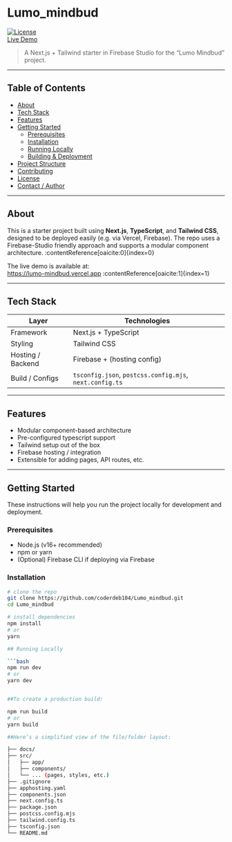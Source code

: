 # Lumo_mindbud

[![License](https://img.shields.io/badge/license-MIT-blue.svg)](#license)  
[Live Demo](https://lumo-mindbud.vercel.app)  

> A Next.js + Tailwind starter in Firebase Studio for the “Lumo Mindbud” project.

---

## Table of Contents

- [About](#about)  
- [Tech Stack](#tech-stack)  
- [Features](#features)  
- [Getting Started](#getting-started)  
  - [Prerequisites](#prerequisites)  
  - [Installation](#installation)  
  - [Running Locally](#running-locally)  
  - [Building & Deployment](#building--deployment)  
- [Project Structure](#project-structure)  
- [Contributing](#contributing)  
- [License](#license)  
- [Contact / Author](#contact--author)  

---

## About

This is a starter project built using **Next.js**, **TypeScript**, and **Tailwind CSS**, designed to be deployed easily (e.g. via Vercel, Firebase). The repo uses a Firebase-Studio friendly approach and supports a modular component architecture. :contentReference[oaicite:0]{index=0}

The live demo is available at:  
https://lumo-mindbud.vercel.app :contentReference[oaicite:1]{index=1}

---

## Tech Stack

| Layer | Technologies |
|---|---|
| Framework | Next.js + TypeScript |
| Styling | Tailwind CSS |
| Hosting / Backend | Firebase + (hosting config) |
| Build / Configs | `tsconfig.json`, `postcss.config.mjs`, `next.config.ts` |

---

## Features

- Modular component-based architecture  
- Pre-configured typescript support  
- Tailwind setup out of the box  
- Firebase hosting / integration  
- Extensible for adding pages, API routes, etc.

---

## Getting Started

These instructions will help you run the project locally for development and deployment.

### Prerequisites

- Node.js (v16+ recommended)  
- npm or yarn  
- (Optional) Firebase CLI if deploying via Firebase  

### Installation

```bash
# clone the repo
git clone https://github.com/coderdeb104/Lumo_mindbud.git
cd Lumo_mindbud

# install dependencies
npm install
# or
yarn

## Running Locally

```bash
npm run dev
# or
yarn dev


##To create a production build:

npm run build
# or
yarn build

##Here’s a simplified view of the file/folder layout:

├── docs/
├── src/
│   ├── app/
│   ├── components/
│   └── ... (pages, styles, etc.)
├── .gitignore
├── apphosting.yaml
├── components.json
├── next.config.ts
├── package.json
├── postcss.config.mjs
├── tailwind.config.ts
├── tsconfig.json
└── README.md
